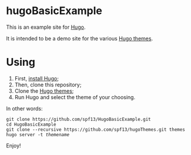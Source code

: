 hugoBasicExample
==========

This is an example site for [Hugo](http://gohugo.io/).

It is intended to be a demo site for the various [Hugo themes][].

# Using

1. First, [install Hugo](http://gohugo.io/overview/installing/);
2. Then, clone this repository;
3. Clone the [Hugo themes][];
4. Run Hugo and select the theme of your choosing.

In other words:

<pre><code>git clone https://github.com/spf13/HugoBasicExample.git
cd HugoBasicExample
git clone --recursive https://github.com/spf13/hugoThemes.git themes
hugo server -t <em>themename</em>
</code></pre>

Enjoy!

[Hugo themes]: https://github.com/spf13/hugoThemes
